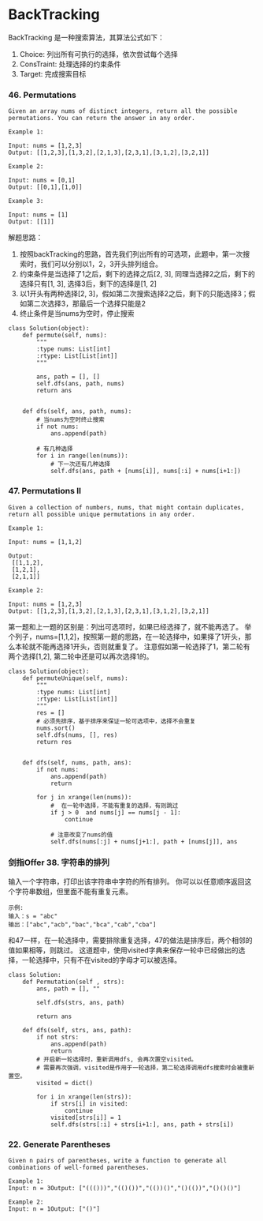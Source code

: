 # BackTracking

BackTracking 是一种搜索算法，其算法公式如下：
1. Choice: 列出所有可执行的选择，依次尝试每个选择
2. ConsTraint: 处理选择的约束条件
3. Target: 完成搜索目标


### 46. Permutations
```
Given an array nums of distinct integers, return all the possible permutations. You can return the answer in any order.

Example 1:

Input: nums = [1,2,3]
Output: [[1,2,3],[1,3,2],[2,1,3],[2,3,1],[3,1,2],[3,2,1]]

Example 2:

Input: nums = [0,1]
Output: [[0,1],[1,0]]

Example 3:

Input: nums = [1]
Output: [[1]]

```

解题思路：
1. 按照backTracking的思路，首先我们列出所有的可选项，此题中，第一次搜索时，我们可以分别以1，2，3开头排列组合。
2. 约束条件是当选择了1之后，剩下的选择之后[2, 3], 同理当选择2之后，剩下的选择只有[1, 3], 选择3后，剩下的选择是[1, 2]
3. 以1开头有两种选择[2, 3]，假如第二次搜索选择2之后，剩下的只能选择3；假如第二次选择3，那最后一个选择只能是2
3. 终止条件是当nums为空时，停止搜索

```
class Solution(object):
    def permute(self, nums):
        """
        :type nums: List[int]
        :rtype: List[List[int]]
        """

        ans, path = [], []
        self.dfs(ans, path, nums)
        return ans


    def dfs(self, ans, path, nums):
        # 当nums为空时终止搜索
        if not nums:
            ans.append(path)

        # 有几种选择
        for i in range(len(nums)):
            # 下一次还有几种选择
            self.dfs(ans, path + [nums[i]], nums[:i] + nums[i+1:])
```

### 47. Permutations II

```
Given a collection of numbers, nums, that might contain duplicates, return all possible unique permutations in any order.

Example 1:

Input: nums = [1,1,2]

Output:
 [[1,1,2],
 [1,2,1],
 [2,1,1]]

Example 2:

Input: nums = [1,2,3]
Output: [[1,2,3],[1,3,2],[2,1,3],[2,3,1],[3,1,2],[3,2,1]]
```
第一题和上一题的区别是：列出可选项时，如果已经选择了，就不能再选了。
举个列子，nums=[1,1,2]，按照第一题的思路，在一轮选择中，如果择了1开头，那么本轮就不能再选择1开头，否则就重复了。
注意假如第一轮选择了1，第二轮有两个选择[1,2], 第二轮中还是可以再次选择1的。

```
class Solution(object):
    def permuteUnique(self, nums):
        """
        :type nums: List[int]
        :rtype: List[List[int]]
        """
        res = []
        # 必须先排序，基于排序来保证一轮可选项中，选择不会重复
        nums.sort()
        self.dfs(nums, [], res)
        return res


    def dfs(self, nums, path, ans):
        if not nums:
            ans.append(path)
            return

        for j in xrange(len(nums)):
            #  在一轮中选择，不能有重复的选择，有则跳过
            if j > 0  and nums[j] == nums[j - 1]:
                continue

            # 注意改变了nums的值
            self.dfs(nums[:j] + nums[j+1:], path + [nums[j]], ans
```

### 剑指Offer 38. 字符串的排列

输入一个字符串，打印出该字符串中字符的所有排列。
你可以以任意顺序返回这个字符串数组，但里面不能有重复元素。
 

```
示例:
输入：s = "abc"
输出：["abc","acb","bac","bca","cab","cba"]
```

和47一样，在一轮选择中，需要排除重复选择，47的做法是排序后，两个相邻的值如果相等，则跳过。
这道题中，使用visited字典来保存一轮中已经做出的选择，一轮选择中，只有不在visited的字母才可以被选择。

```
class Solution:
    def Permutation(self , strs):
        ans, path = [], ""

        self.dfs(strs, ans, path)

        return ans

    def dfs(self, strs, ans, path):
        if not strs:
            ans.append(path)
            return
        # 开启新一轮选择时，重新调用dfs, 会再次置空visited。
        # 需要再次强调，visited是作用于一轮选择，第二轮选择调用dfs搜索时会被重新置空。
        visited = dict()

        for i in xrange(len(strs)):
            if strs[i] in visited:
                continue
            visited[strs[i]] = 1
            self.dfs(strs[:i] + strs[i+1:], ans, path + strs[i])
```

### 22. Generate Parentheses
```
Given n pairs of parentheses, write a function to generate all combinations of well-formed parentheses.

Example 1:
Input: n = 3Output: ["((()))","(()())","(())()","()(())","()()()"]

Example 2:
Input: n = 1Output: ["()"]
```
